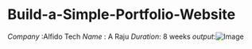 # Build-a-Simple-Portfolio-Website
*Company* :Alfido Tech
*Name* : A Raju
*Duration*: 8 weeks
*output*:![Image](https://github.com/user-attachments/assets/c1d5a311-c7bc-4c68-a591-dde163b0b07b)

